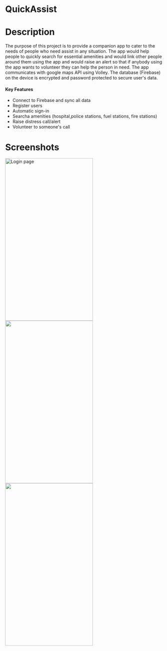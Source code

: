 # QuickAssist
# Description
The purpose of this project is to provide a companion app to cater to the needs of people who need assist in any situation.
The app would help people to quickly search for essential amenities and would link other people around them using the app and would raise an alert so that if anybody using the app wants to volunteer they can help the person in need.
The app communicates with google maps API using Volley. The database (Firebase) on the device is encrypted and password protected to secure user's data.

#### Key Features
- Connect to Firebase and sync all data
- Register users
- Automatic sign-in
- Searcha amenities (hospital,police stations, fuel stations, fire stations)
- Raise distress call/alert
- Volunteer to someone's call

# Screenshots
<img src="https://user-images.githubusercontent.com/62954414/149896948-a8b50d60-ba09-4495-8253-b12038a79f4e.png" width="280" height="520" alt="Login page" >  <img src="https://user-images.githubusercontent.com/62954414/149896965-5288806a-0f60-41fd-9b02-0db16ccdf2d8.png" width="280" height="520"> <img src="https://user-images.githubusercontent.com/62954414/149896994-adf72a48-639b-46d9-8be6-ee4f59aebfa4.png" width="280" height="520">
